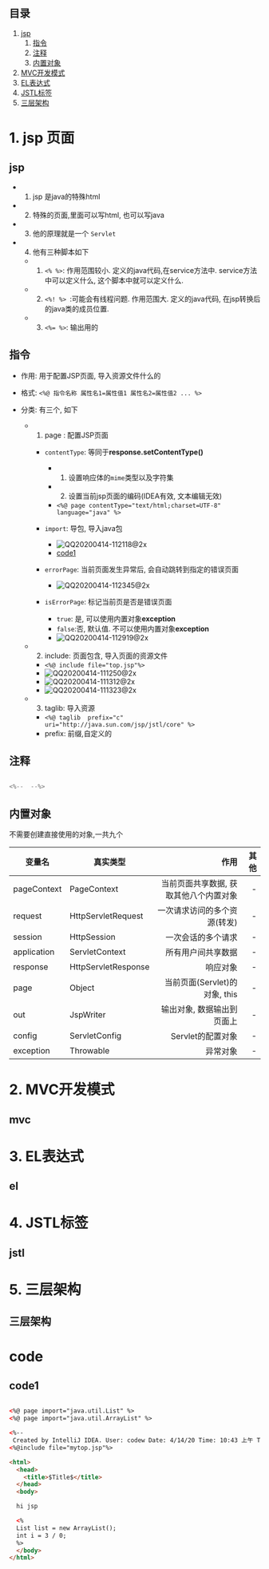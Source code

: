 ## 目录

1. [jsp](#jsp)
    1. [指令](#指令) 
    2. [注释](#注释)
    3. [内置对象](#内置对象)
2. [MVC开发模式](#mvc)
3. [EL表达式](#el)
4. [JSTL标签](#jstl)
5. [三层架构](#三层架构)


# 1. jsp 页面
## jsp

- 1. jsp 是java的特殊html
- 2. 特殊的页面,里面可以写html, 也可以写java
- 3. 他的原理就是一个 `Servlet`
- 4. 他有三种脚本如下
  - 1. `<% %>`: 作用范围较小.  定义的java代码,在service方法中. service方法中可以定义什么, 这个脚本中就可以定义什么.
  - 2. `<%! %> `:可能会有线程问题. 作用范围大.  定义的java代码, 在jsp转换后的java类的成员位置.
  - 3. `<%= %>`: 输出用的

## 指令

- 作用: 用于配置JSP页面,  导入资源文件什么的
- 格式: `<%@ 指令名称 属性名1=属性值1 属性名2=属性值2 ... %>`


- 分类:  有三个, 如下
  - 1. page : 配置JSP页面
    - `contentType`: 等同于**response.setContentType()**
      - 1. 设置响应体的`mime`类型以及字符集
      - 2. 设置当前jsp页面的编码(IDEA有效, 文本编辑无效)
      - `<%@ page contentType="text/html;charset=UTF-8" language="java" %>`
  
    - `import`: 导包, 导入java包
      - ![QQ20200414-112118@2x](images/QQ20200414-112118@2x.png)
      - [code1](#code1)



    - `errorPage`: 当前页面发生异常后, 会自动跳转到指定的错误页面
       - ![QQ20200414-112345@2x](images/QQ20200414-112345@2x.png)
    
    - `isErrorPage`: 标记当前页是否是错误页面
      - `true`: 是, 可以使用内置对象**exception**
      - `false`:否, 默认值. 不可以使用内置对象**exception**
      - ![QQ20200414-112919@2x](images/QQ20200414-112919@2x.png)
      
      
  - 2. include:  页面包含, 导入页面的资源文件
    - `<%@ include file="top.jsp"%>`
    - ![QQ20200414-111250@2x](images/QQ20200414-111250@2x.png)
    - ![QQ20200414-111312@2x](images/QQ20200414-111312@2x.png)
    - ![QQ20200414-111323@2x](images/QQ20200414-111323@2x.png)


  - 3. taglib: 导入资源
  
    - `<%@ taglib  prefix="c" uri="http://java.sun.com/jsp/jstl/core" %>`
    - prefix: 前缀,自定义的




## 注释

```java

<%--  --%>

```


## 内置对象

不需要创建直接使用的对象,一共九个

| 变量名      | 真实类型    |  作用 | 其他 |
| --------- | -------- | -----: | --: |
| pageContext    | PageContext          | 当前页面共享数据, 获取其他八个内置对象 |   - |
| request        | HttpServletRequest   | 一次请求访问的多个资源(转发) |   - |
| session        | HttpSession          | 一次会话的多个请求 |   - |
| application    | ServletContext       | 所有用户间共享数据 |   - |
| response       | HttpServletResponse  | 响应对象 |   - |
| page           | Object               | 当前页面(Servlet)的对象, this |   - |
| out            | JspWriter            | 输出对象, 数据输出到页面上  |   - |
| config         | ServletConfig        | Servlet的配置对象 |   - |
| exception      | Throwable            | 异常对象 |   - |

# 2. MVC开发模式
## mvc

# 3. EL表达式
## el

# 4. JSTL标签
## jstl


# 5. 三层架构
## 三层架构









# code


## code1

```html

<%@ page import="java.util.List" %>
<%@ page import="java.util.ArrayList" %>

<%--
 Created by IntelliJ IDEA. User: codew Date: 4/14/20 Time: 10:43 上午 To change this template use File | Settings | File Templates. --%> <%@ page contentType="text/html;charset=UTF-8" language="java" %>
<%@include file="mytop.jsp"%>

<html>
  <head>
    <title>$Title$</title>
  </head>
  <body>

  hi jsp

  <%    
  List list = new ArrayList();
  int i = 3 / 0;
  %>     
  </body>
</html>

```
